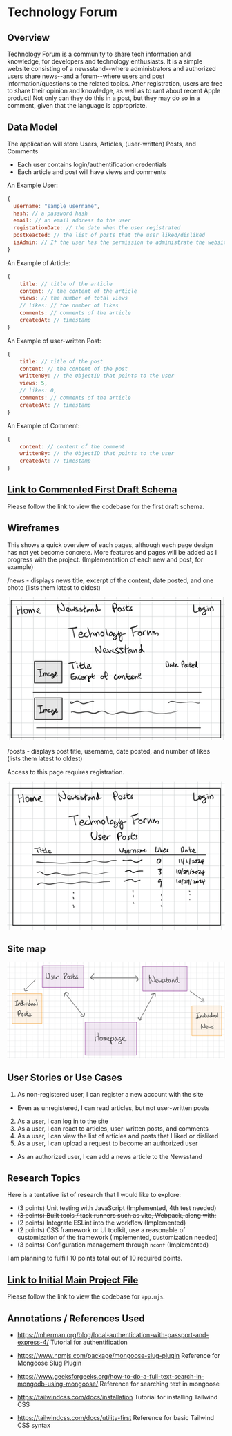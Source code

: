 # Technology Forum

## Overview

Technology Forum is a community to share tech information and knowledge, for developers and technology enthusiasts. It is a simple website consisting of a newsstand--where administrators and authorized users share news--and a forum--where users and post information/questions to the related topics. After registration, users are free to share their opinion and knowledge, as well as to rant about recent Apple product! Not only can they do this in a post, but they may do so in a comment, given that the language is appropriate.

## Data Model

The application will store Users, Articles, (user-written) Posts, and Comments

* Each user contains login/authentification credentials
* Each article and post will have views and comments

An Example User:
```javascript
{
  username: "sample_username",
  hash: // a password hash
  email: // an email address to the user
  registationDate: // the date when the user registrated
  postReacted: // the list of posts that the user liked/disliked
  isAdmin: // If the user has the permission to administrate the website
}
```

An Example of Article:
```javascript
{
    title: // title of the article
    content: // the content of the article
    views: // the number of total views
    // likes: // the number of likes
    comments: // comments of the article
    createdAt: // timestamp
}
```

An Example of user-written Post:
```javascript
{
    title: // title of the post
    content: // the content of the post
    writtenBy: // the ObjectID that points to the user
    views: 5,
    // likes: 0,
    comments: // comments of the article
    createdAt: // timestamp
}
```

An Example of Comment:
```javascript
{
    content: // content of the comment
    writtenBy: // the ObjectID that points to the user
    createdAt: // timestamp
}
```

## [Link to Commented First Draft Schema](db.mjs) 

Please follow the link to view the codebase for the first draft schema.

## Wireframes

This shows a quick overview of each pages, although each page design has not yet become concrete.
More features and pages will be added as I progress with the project.
(Implementation of each new and post, for example)

/news - displays news title, excerpt of the content, date posted, and one photo (lists them latest to oldest)

![newspage](documentation/newspage.png)

/posts - displays post title, username, date posted, and number of likes (lists them latest to oldest)

Access to this page requires registration.

![postspage](documentation/postspage.png)

## Site map

![sitemap](documentation/sitemap.png)

## User Stories or Use Cases

1. As non-registered user, I can register a new account with the site
  * Even as unregistered, I can read articles, but not user-written posts
2. As a user, I can log in to the site
3. As a user, I can react to articles, user-written posts, and comments
4. As a user, I can view the list of articles and posts that I liked or disliked
5. As a user, I can upload a request to become an authorized user
  * As an authorized user, I can add a news article to the Newsstand

## Research Topics

Here is a tentative list of research that I would like to explore:

* (3 points) Unit testing with JavaScript (Implemented, 4th test needed)
* ~~(3 points) Built tools / task runners such as vite, Webpack, along with:~~
* (2 points) Integrate ESLint into the workflow (Implemented)
* (2 points) CSS framework or UI toolkit, use a reasonable of customization of the framework (Implemented, customization needed)
* (3 points) Configuration management through `nconf` (Implemented)

I am planning to fulfill 10 points total out of 10 required points.


## [Link to Initial Main Project File](app.mjs) 

Please follow the link to view the codebase for `app.mjs`.

## Annotations / References Used

* https://mherman.org/blog/local-authentication-with-passport-and-express-4/
  Tutorial for authentification

* https://www.npmjs.com/package/mongoose-slug-plugin
  Reference for Mongoose Slug Plugin

* https://www.geeksforgeeks.org/how-to-do-a-full-text-search-in-mongodb-using-mongoose/
  Reference for searching text in mongoose

* https://tailwindcss.com/docs/installation
  Tutorial for installing Tailwind CSS

* https://tailwindcss.com/docs/utility-first
  Reference for basic Tailwind CSS syntax